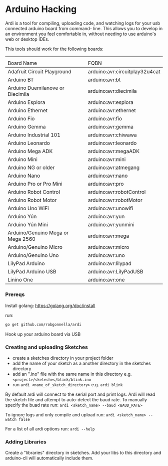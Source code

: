 # Arduino Hacking

Ardi is a tool for compiling, uploading code, and watching
logs for your usb connected arduino board from command-
line. This allows you to develop in an environment you feel
comfortable in, without needing to use arduino's web or
desktop IDEs.

This tools should work for the following boards:
<table>
  <th>
    <tr>
      <td>Board Name</td>
      <td>FQBN</td>
    </tr>
  </th>
  <tbody>
    <tr>
      <td>Adafruit Circuit Playground</td>
      <td>arduino:avr:circuitplay32u4cat</td>
    <tr>
    <tr>
      <td>Arduino BT</td>
      <td>arduino:avr:bt</td>
    <tr>
    <tr>
      <td>Arduino Duemilanove or Diecimila</td>
      <td>arduino:avr:diecimila</td>
    <tr>
    <tr>
      <td>Arduino Esplora</td>
      <td>arduino:avr:esplora</td>
    <tr>
    <tr>
      <td>Arduino Ethernet</td>
      <td>arduino:avr:ethernet</td>
    <tr>
    <tr>
      <td>Arduino Fio</td>
      <td>arduino:avr:fio</td>
    <tr>
    <tr>
      <td>Arduino Gemma</td>
      <td>arduino:avr:gemma</td>
    <tr>
    <tr>
      <td>Arduino Industrial 101</td>
      <td>arduino:avr:chiwawa</td>
    <tr>
    <tr>
      <td>Arduino Leonardo</td>
      <td>arduino:avr:leonardo</td>
    <tr>
    <tr>
      <td>Arduino Mega ADK</td>
      <td>arduino:avr:megaADK</td>
    <tr>
    <tr>
      <td>Arduino Mini</td>
      <td>arduino:avr:mini</td>
    <tr>
    <tr>
      <td>Arduino NG or older</td>
      <td>arduino:avr:atmegang</td>
    <tr>
    <tr>
      <td>Arduino Nano</td>
      <td>arduino:avr:nano</td>
    <tr>
    <tr>
      <td>Arduino Pro or Pro Mini</td>
      <td>arduino:avr:pro</td>
    <tr>
    <tr>
      <td>Arduino Robot Control</td>
      <td>arduino:avr:robotControl</td>
    <tr>
    <tr>
      <td>Arduino Robot Motor</td>
      <td>arduino:avr:robotMotor</td>
    <tr>
    <tr>
      <td>Arduino Uno WiFi</td>
      <td>arduino:avr:unowifi</td>
    <tr>
    <tr>
      <td>Arduino Yún</td>
      <td>arduino:avr:yun</td>
    <tr>
    <tr>
      <td>Arduino Yún Mini</td>
      <td>arduino:avr:yunmini</td>
    <tr>
    <tr>
      <td>Arduino/Genuino Mega or Mega 2560</td>
      <td>arduino:avr:mega</td>
    <tr>
    <tr>
      <td>Arduino/Genuino Micro</td>
      <td>arduino:avr:micro</td>
    <tr>
    <tr>
      <td>Arduino/Genuino Uno</td>
      <td>arduino:avr:uno</td>
    <tr>
    <tr>
      <td>LilyPad Arduino</td>
      <td>arduino:avr:lilypad</td>
    <tr>
    <tr>
      <td>LilyPad Arduino USB</td>
      <td>arduino:avr:LilyPadUSB</td>
    <tr>
    <tr>
      <td>Linino One</td>
      <td>arduino:avr:one</td>
    <tr>
  </tbody>
</table>

### Prereqs

Install golang: https://golang.org/doc/install

run:

```bash
go get github.com/robgonnella/ardi
```

Hook up your arduino board via USB

### Creating and uploading Sketches

- create a sketches directory in your project folder
- add the name of your sketch as a another directory in
  the sketches directory
- add an ".ino" file with the same name in this directory
  e.g. `<project>/sketeches/blink/blink.ino`
- run `ardi <name_of_sketch_directory>`
  e.g. `ardi blink`

By default ardi will connect to the serial port and print
logs. Ardi will read the sketch file and attempt to
auto-detect the baud rate. To manually specify the buad
rate run:
`ardi <sketch_name> --baud <BAUD_RATE>`

To ignore logs and only compile and upload run:
`ardi <sketch_name> --watch false`

For a list of all ardi options run: `ardi --help`

### Adding Libraries

Create a "libraries" directory in sketches. Add your libs to this directory
and arduino-cli will automatically include them.
